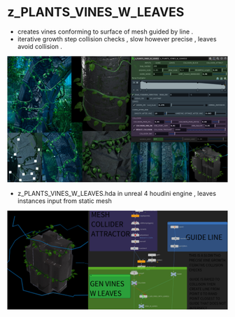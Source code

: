 # z_PLANTS_VINES_W_LEAVES
- creates vines conforming to surface of mesh guided by line .
- iterative growth step collision checks , slow however precise , leaves avoid collision  .

![z_PLANTS_VINES_W_LEAVES](https://raw.githubusercontent.com/CorvaeOboro/zenv/master/hip/z_PLANTS_VINES_W_LEAVES/z_PLANTS_VINES_W_LEAVES.jpg?raw=true "z_PLANTS_VINES_W_LEAVES")

- z_PLANTS_VINES_W_LEAVES.hda in unreal 4 houdini engine , leaves instances input from static mesh 

![z_PLANTS_VINES_W_LEAVES](https://raw.githubusercontent.com/CorvaeOboro/zenv/master/hip/z_PLANTS_VINES_W_LEAVES/z_PLANTS_VINES_W_LEAVES_02.jpg?raw=true "z_PLANTS_VINES_W_LEAVES_02")

